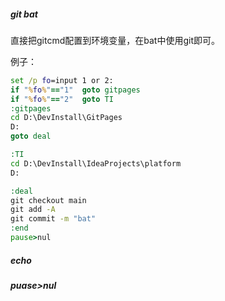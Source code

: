 ##### git bat

直接把gitcmd配置到环境变量，在bat中使用git即可。

例子：

```bat
set /p fo=input 1 or 2:
if "%fo%"=="1"  goto gitpages
if "%fo%"=="2"  goto TI
:gitpages
cd D:\DevInstall\GitPages
D:
goto deal

:TI
cd D:\DevInstall\IdeaProjects\platform
D:

:deal
git checkout main
git add -A
git commit -m "bat"
:end
pause>nul
```



##### echo  

##### puase>nul
